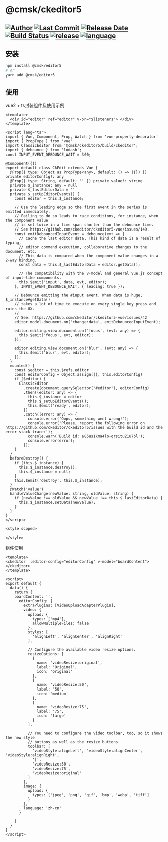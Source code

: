 # @cmsk/ckeditor5
[![Author](https://img.shields.io/badge/Author-@cmsk-red.svg "Author")](https://github.com/CavinHuang "Author")
[![Last Commit](https://img.shields.io/github/last-commit/cavinHuang/cmsk-ckeditor "last commit")](https://github.com/CavinHuang/cmsk-ckeditor/commits/main "last commit")
[![Release Date](https://img.shields.io/github/release-date/cavinHuang/cmsk-ckeditor "Release Date")](https://github.com/CavinHuang/cmsk-ckeditor/releases")
[![Build Status](https://travis-ci.com/JoeyBling/yilia-plus-demo.svg?branch=master)](https://github.com/CavinHuang/cmsk-ckeditor)
[![release](https://img.shields.io/github/v/release/cavinHuang/cmsk-ckeditor "release")](https://www.npmjs.com/package/@cmsk/ckeditor5 "release")
[![language](https://img.shields.io/github/languages/top/cavinHuang/cmsk-ckeditor "language")](https://img.shields.io/github/languages/top/cavinHuang/cmsk-ckeditor "language") 
---
## 安装 
```bash
npm install @cmsk/editor5
# or
yarn add @cmsk/editor5
```

## 使用
vue2 + ts封装组件及使用示例

```vue
<template>
  <div id="editor" ref="editor" v-on="$listeners"> </div>
</template>

<script lang="ts">
import { Vue, Component, Prop, Watch } from 'vue-property-decorator'
import { PropType } from 'vue'
import ClassicEditor from '@cmsk/ckeditor5/build/ckeditor';
import { debounce } from 'lodash';
const INPUT_EVENT_DEBOUNCE_WAIT = 300;

@Component({})
export default class CkEdit extends Vue {
  @Prop({ type: Object as PropType<any>, default: () => ({}) }) private editorConfig!: any
  @Prop({ type: String, default: '' }) private value!: string
  private $_instance: any = null
  private $_lastEditorData = ''
  private $_setUpEditorEvents() {
    const editor = this.$_instance;

    // Use the leading edge so the first event in the series is emitted immediately.
    // Failing to do so leads to race conditions, for instance, when the component value
    // is set twice in a time span shorter than the debounce time.
    // See https://github.com/ckeditor/ckeditor5-vue/issues/149.
    const emitDebouncedInputEvent = debounce(evt => {
      // Cache the last editor data. This kind of data is a result of typing,
      // editor command execution, collaborative changes to the document, etc.
      // This data is compared when the component value changes in a 2-way binding.
      const data = this.$_lastEditorData = editor.getData();

      // The compatibility with the v-model and general Vue.js concept of input–like components.
      this.$emit('input', data, evt, editor);
    }, INPUT_EVENT_DEBOUNCE_WAIT, { leading: true });

    // Debounce emitting the #input event. When data is huge, $_instance#getData()
    // takes a lot of time to execute on every single key press and ruins the UX.
    //
    // See: https://github.com/ckeditor/ckeditor5-vue/issues/42
    editor.model.document.on('change:data', emitDebouncedInputEvent);

    editor.editing.view.document.on('focus', (evt: any) => {
      this.$emit('focus', evt, editor);
    });

    editor.editing.view.document.on('blur', (evt: any) => {
      this.$emit('blur', evt, editor);
    });
  }
  mounted() {
    const $editor = this.$refs.editor
    const editorConfig = Object.assign({}, this.editorConfig)
    if ($editor) {
      ClassicEditor
        .create(document.querySelector('#editor'), editorConfig)
        .then((editor: any) => {
          this.$_instance = editor
          this.$_setUpEditorEvents();
          this.$emit('ready', editor);
        })
        .catch((error: any) => {
          console.error('Oops, something went wrong!');
          console.error('Please, report the following error on https://github.com/ckeditor/ckeditor5/issues with the build id and the error stack trace:');
          console.warn('Build id: a85us1kma4lo-qrsitu21u7bl');
          console.error(error);
        });
    }
  }
  beforeDestroy() {
    if (this.$_instance) {
      this.$_instance.destroy();
      this.$_instance = null;
    }
    this.$emit('destroy', this.$_instance);
  }
  @Watch('value')
  handleValueChange(newValue: string, oldValue: string) {
    if (newValue !== oldValue && newValue !== this.$_lastEditorData) {
      this.$_instance.setData(newValue);
    }
  }
}
</script>

<style scoped>

</style>

```

组件使用

```vue
<template>
<ckeditor  :editor-config="editorConfig" v-model="boardContent"></ckeditor>
</template>

<script>
export default {
  data() {
    return {
    boardContent: '',
      editorConfig: {
        extraPlugins: [VideoUploadAdapterPlugin],
        video: {
          upload: {
            types: ['mp4'],
            allowMultipleFiles: false
          },
          styles: [
            'alignLeft', 'alignCenter', 'alignRight'
          ],

          // Configure the available video resize options.
          resizeOptions: [
            {
              name: 'videoResize:original',
              label: 'Original',
              icon: 'original'
            },
            {
              name: 'videoResize:50',
              label: '50',
              icon: 'medium'
            },
            {
              name: 'videoResize:75',
              label: '75',
              icon: 'large'
            }
          ],

          // You need to configure the video toolbar, too, so it shows the new style
          // buttons as well as the resize buttons.
          toolbar: [
            'videoStyle:alignLeft', 'videoStyle:alignCenter', 'videoStyle:alignRight',
            '|',
            'videoResize:50',
            'videoResize:75',
            'videoResize:original'
          ]
        },
        image: {
          upload: {
            types: ['jpeg', 'png', 'gif', 'bmp', 'webp', 'tiff']
          }
        },
        language: 'zh-cn'
      }

    }
  }
}
</script>

```
